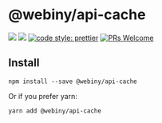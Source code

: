 # @webiny/api-cache
[![](https://img.shields.io/npm/dw/@webiny/api-cache.svg)](https://www.npmjs.com/package/@webiny/api-cache) 
[![](https://img.shields.io/npm/v/@webiny/api-cache.svg)](https://www.npmjs.com/package/@webiny/api-cache)
[![code style: prettier](https://img.shields.io/badge/code_style-prettier-ff69b4.svg?style=flat-square)](https://github.com/prettier/prettier)
[![PRs Welcome](https://img.shields.io/badge/PRs-welcome-brightgreen.svg?style=flat-square)](http://makeapullrequest.com)

## Install
```
npm install --save @webiny/api-cache
```

Or if you prefer yarn: 
```
yarn add @webiny/api-cache
```
